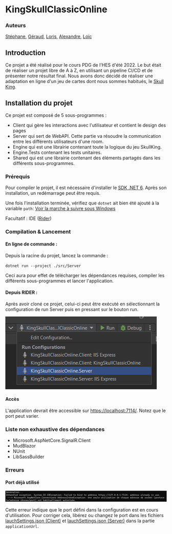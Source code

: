 # KingSkullClassicOnline

### Auteurs

[Stéphane](https://github.com/BernardLhermite),
[Géraud](https://github.com/GeraudSilvestri),
[Loris](https://github.com/Loris199),
[Alexandre](https://github.com/AJaquier),
[Loïc](https://github.com/loicrheig)

## Introduction

Ce projet a été réalisé pour le cours PDG de l'HES d'été 2022.
Le but était de réaliser un projet libre de A à Z, en utilisant un pipeline CI/CD et de présenter notre résultat final.
Nous avons donc décidé de réaliser une adaptation en ligne d'un jeu de cartes dont nous sommes habitués, le [Skull King](https://www.schmidtspiele.de/files/Produkte/7/75024%20-%20Skull%20King/75024_Skull_King_DE_FR_IT_GB.pdf#page=3).

## Installation du projet

Ce projet est composé de 5 sous-programmes :

- Client qui gère les interactions avec l'utilisateur et contient le design des pages
- Server qui sert de WebAPI. Cette partie va résoudre la communication entre les différents utilisateurs d'une room.
- Engine qui est une librairie contenant toute la logique du jeu SkullKing.
- Engine.Tests contenant les tests unitaires.
- Shared qui est une librairie contenant des éléments partagés dans les différents sous-programmes.

### Prérequis

Pour compiler le projet, il est nécessaire d'installer le [SDK .NET 6](https://dotnet.microsoft.com/en-us/download/dotnet/6.0). Après son installation, un redémarrage peut être requis.

Une fois l'installation terminée, vérifiez que `dotnet` ait bien été ajouté à la variable `path`: [Voir la marche à suivre sous Windows](https://github.com/dotnet/sdk/issues/7428#issuecomment-270423072)

Facultatif : IDE ([Rider](https://www.jetbrains.com/fr-fr/rider/))

### Compilation & Lancement

#### En ligne de commande :

Depuis la racine du projet, lancez la commande :

`dotnet run --project ./src/Server`

Ceci aura pour effet de télécharger les dépendances requises, compiler les différents sous-programmes et lancer l'application.

#### Depuis RIDER : 

Après avoir cloné ce projet, celui-ci peut être exécuté en sélectionnant la configuration de run Server puis en pressant sur le bouton run.

![Rider run](./doc/ressources/readme/run-config.png)

#### Accès

L'application devrait être accessible sur [https://localhost:7114/](https://localhost:7114/). Notez que le port peut varier.

### Liste non exhaustive des dépendances

- Microsoft.AspNetCore.SignalR.Client
- MudBlazor
- NUnit
- LibSassBuilder

### Erreurs 

#### Port déjà utilisé

![Rider run](./doc/ressources/readme/address-error.png)

Cette erreur indique que le port défini dans la configuration est en cours d'utilisation. Pour corriger cela, libérez ou changez le port dans les fichiers [lauchSettings.json (Client)](https://github.com/CeKonVeu/KingSkullClassicOnline/blob/main/src/Client/Properties/launchSettings.json) et [lauchSettings.json (Server)](https://github.com/CeKonVeu/KingSkullClassicOnline/blob/main/src/Server/Properties/launchSettings.json) dans la partie `applicationUrl`.
